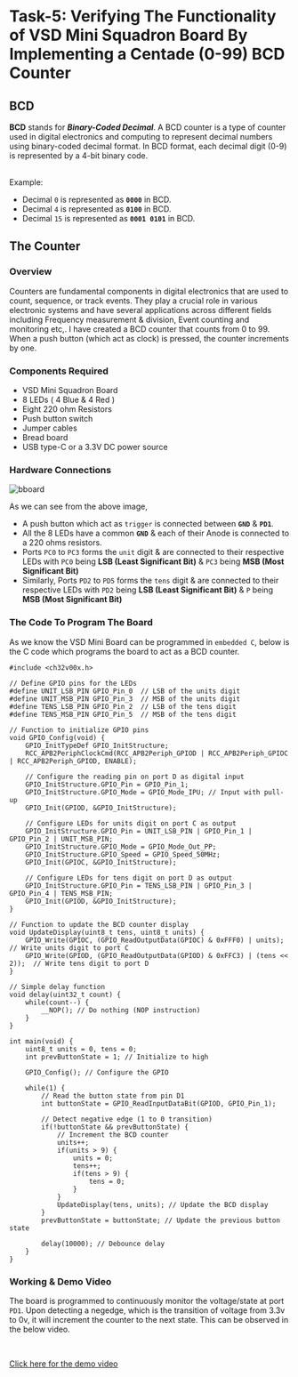 # Task-5: Verifying The Functionality of VSD Mini Squadron Board By Implementing a Centade (0-99) BCD Counter


## BCD 

**BCD** stands for ***Binary-Coded Decimal***. A BCD counter is a type of counter used in digital electronics and computing to represent decimal numbers using binary-coded decimal format. In BCD format, each decimal digit (0-9) is represented by a 4-bit binary code. 

<br>
Example:

- Decimal `0` is represented as **`0000`** in BCD.
- Decimal `4` is represented as **`0100`** in BCD.
- Decimal `15` is represented as **`0001 0101`** in BCD.

## The Counter

### Overview 

Counters are fundamental components in digital electronics that are used to count, sequence, or track events. They play a crucial role in various electronic systems and have several applications across different fields including Frequency measurement & division, Event counting and monitoring etc,. I have created a BCD counter that counts from 0 to 99. When a push button (which act as clock) is pressed, the counter increments by one.


### Components Required

- VSD Mini Squadron Board
- 8 LEDs ( 4 Blue & 4 Red )
- Eight 220 ohm Resistors 
- Push button switch
- Jumper cables
- Bread board
- USB type-C or a 3.3V DC power source


### Hardware Connections

![bboard](https://github.com/tejasbg19/VSD-squadron-mini-internship/assets/163899793/f71ed023-2e25-4544-b357-91ea77e5aa35)


As we can see from the above image, 

- A push button which act as `trigger` is connected between **`GND`** & **`PD1`**.
- All the 8 LEDs have a common **`GND`** & each of their Anode is connected to a 220 ohms resistors.
- Ports `PC0` to `PC3` forms the `unit` digit & are connected to their respective LEDs with `PC0` being **LSB (Least Significant Bit)** & `PC3` being **MSB (Most Significant Bit)**
- Similarly, Ports `PD2` to `PD5` forms the `tens` digit & are connected to their respective LEDs with `PD2` being **LSB (Least Significant Bit)** & `P` being **MSB (Most Significant Bit)**


### The Code To Program The Board

As we know the VSD Mini Board can be programmed in `embedded C`, below is the C code which programs the board to act as a BCD counter.

```
#include <ch32v00x.h>

// Define GPIO pins for the LEDs
#define UNIT_LSB_PIN GPIO_Pin_0  // LSB of the units digit
#define UNIT_MSB_PIN GPIO_Pin_3  // MSB of the units digit
#define TENS_LSB_PIN GPIO_Pin_2  // LSB of the tens digit
#define TENS_MSB_PIN GPIO_Pin_5  // MSB of the tens digit

// Function to initialize GPIO pins
void GPIO_Config(void) {
    GPIO_InitTypeDef GPIO_InitStructure;
    RCC_APB2PeriphClockCmd(RCC_APB2Periph_GPIOD | RCC_APB2Periph_GPIOC | RCC_APB2Periph_GPIOD, ENABLE);

    // Configure the reading pin on port D as digital input
    GPIO_InitStructure.GPIO_Pin = GPIO_Pin_1;
    GPIO_InitStructure.GPIO_Mode = GPIO_Mode_IPU; // Input with pull-up
    GPIO_Init(GPIOD, &GPIO_InitStructure);

    // Configure LEDs for units digit on port C as output
    GPIO_InitStructure.GPIO_Pin = UNIT_LSB_PIN | GPIO_Pin_1 | GPIO_Pin_2 | UNIT_MSB_PIN;
    GPIO_InitStructure.GPIO_Mode = GPIO_Mode_Out_PP;
    GPIO_InitStructure.GPIO_Speed = GPIO_Speed_50MHz;
    GPIO_Init(GPIOC, &GPIO_InitStructure);

    // Configure LEDs for tens digit on port D as output
    GPIO_InitStructure.GPIO_Pin = TENS_LSB_PIN | GPIO_Pin_3 | GPIO_Pin_4 | TENS_MSB_PIN;
    GPIO_Init(GPIOD, &GPIO_InitStructure);
}

// Function to update the BCD counter display
void UpdateDisplay(uint8_t tens, uint8_t units) {
    GPIO_Write(GPIOC, (GPIO_ReadOutputData(GPIOC) & 0xFFF0) | units); // Write units digit to port C
    GPIO_Write(GPIOD, (GPIO_ReadOutputData(GPIOD) & 0xFFC3) | (tens << 2));  // Write tens digit to port D
}

// Simple delay function
void delay(uint32_t count) {
    while(count--) {
        __NOP(); // Do nothing (NOP instruction)
    }
}

int main(void) {
    uint8_t units = 0, tens = 0;
    int prevButtonState = 1; // Initialize to high

    GPIO_Config(); // Configure the GPIO

    while(1) {
        // Read the button state from pin D1
        int buttonState = GPIO_ReadInputDataBit(GPIOD, GPIO_Pin_1);

        // Detect negative edge (1 to 0 transition)
        if(!buttonState && prevButtonState) {
            // Increment the BCD counter
            units++;
            if(units > 9) {
                units = 0;
                tens++;
                if(tens > 9) {
                    tens = 0;
                }
            }
            UpdateDisplay(tens, units); // Update the BCD display
        }
        prevButtonState = buttonState; // Update the previous button state

        delay(10000); // Debounce delay
    }
}

```

### Working & Demo Video 

The board is programmed to continuously monitor the voltage/state at port `PD1`. Upon detecting a negedge, which is the transition of voltage from 3.3v to 0v, it will increment the counter to the next state. This can be observed in the below video.

<br>

<a href="https://drive.google.com/file/d/1USiex3T72yH7bC60LAuBVj_oXlc_r6ls/view?usp=sharing" onclick="window.open(this.href, '_blank'); return false;">Click here for the demo video</a>


